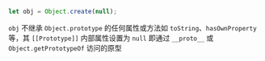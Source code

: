 ```js
let obj = Object.create(null);
```

`obj` 不继承 `Object.prototype` 的任何属性或方法如 `toString`、`hasOwnProperty` 等，其 `[[Prototype]]` 内部属性设置为 `null` 即通过 `__proto__` 或 `Object.getPrototypeOf` 访问的原型